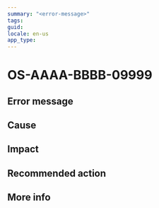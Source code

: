 ```yaml
---
summary: "<error-message>"
tags:
guid:
locale: en-us
app_type: 
---
```


# OS-AAAA-BBBB-09999

<!--
In summary, replace <error-message> with the error message (without error code) and make sure you wrap the error message in quotation marks, `""`.
After the #, replace OS-AAAA-BBBB-09999 with the error code.
You may, and are encouraged to provide here any additional context.
-->

## Error message

<!--

The error message shown (without the code).
Include placeholders/variables inside "<" ">", using a descriptive handle. For example <screen-name>.

-->

## Cause

<!--

The possible cause(s) that triggered the error.
We should provide some technical info (not to deep) of why this happen in order to elucidate the user as much as possible.
-->

## Impact

<!--

What is the end result for the user? For example, "You won't be able to publish the app."

-->

## Recommended action

<!--

Provide a recommended action for the user.

Describe the steps that the user needs to do to avoid or resolve the error.

Or link to existing documentation that addresses the issue.

As a last resort, recommend to open a support case.

-->

## More info

<!-- 

Optional, delete "## More info" if you're not using it.

Links to other documentation/assets that provide more info (like code samples or exemplification of the issue) that can be added for certain scenarios that will need even more information to the user. Use it only as a complement. It shouldn't replace inline links in context.

-->

